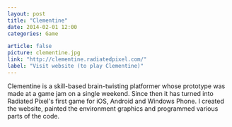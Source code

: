 ```yaml
---
layout: post
title: "Clementine"
date: 2014-02-01 12:00
categories: Game

article: false
picture: clementine.jpg
link: "http://clementine.radiatedpixel.com/"
label: "Visit website (to play Clementine)"
---
```


Clementine is a skill-based brain-twisting platformer whose prototype was made at a game jam on a single weekend. Since then it has turned into Radiated Pixel's first game for iOS, Android and Windows Phone. I created the website, painted the environment graphics and programmed various parts of the code.
